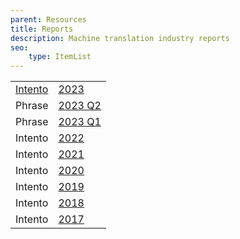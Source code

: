 ```yaml
---
parent: Resources
title: Reports
description: Machine translation industry reports
seo:
    type: ItemList
---
```


|     |     |
| --- | --- |
| [Intento](/industry/companies.md#intento) | [2023](https://inten.to/machine-translation-report-2023/?utm_campaign=MT%20Report%202023&utm_source=machine_translate) |
| Phrase | [2023 Q2](https://phrase.com/resources/machine-translation-report/) |
| Phrase | [2023 Q1](https://phrase.com/resources/machine-translation-report/) |
| Intento | [2022](https://inten.to/machine-translation-report-2022/) |
| Intento | [2021](https://try.inten.to/machine-translation-report-2021/?utm_campaign=MT%20Report%202021&utm_source=machine_translate) |
| Intento | [2020](https://try.inten.to/mt_report_2020?utm_campaign=MT%20Report%202021&utm_source=machine_translate) |
| Intento | [2019](https://blog.inten.to/state-of-the-machine-translation-june-2019-e3ffb457b76c) |
| Intento | [2018](https://www.slideshare.net/KonstantinSavenkov/state-of-the-machine-translation-by-intento-july-2018) |
| Intento | [2017](https://www.slideshare.net/KonstantinSavenkov/state-of-the-machine-translation-by-intento-november-2017-81574321) |
